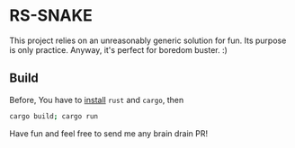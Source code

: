 # RS-SNAKE

This project relies on an unreasonably generic solution for fun.
Its purpose is only practice. Anyway, it's perfect for boredom buster. :)

## Build

Before, You have to [install](https://www.rust-lang.org/learn/get-started) `rust` and `cargo`, then

```bash
cargo build; cargo run
```

Have fun and feel free to send me any brain drain PR!